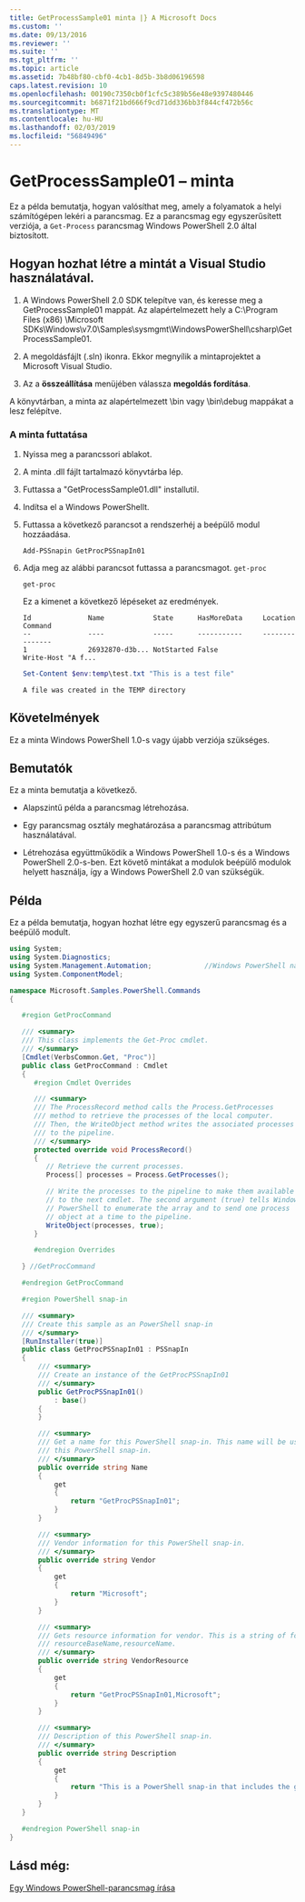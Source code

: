 ```yaml
---
title: GetProcessSample01 minta |} A Microsoft Docs
ms.custom: ''
ms.date: 09/13/2016
ms.reviewer: ''
ms.suite: ''
ms.tgt_pltfrm: ''
ms.topic: article
ms.assetid: 7b48bf80-cbf0-4cb1-8d5b-3b8d06196598
caps.latest.revision: 10
ms.openlocfilehash: 00190c7350cb0f1cfc5c389b56e48e9397480446
ms.sourcegitcommit: b6871f21bd666f9cd71dd336bb3f844cf472b56c
ms.translationtype: MT
ms.contentlocale: hu-HU
ms.lasthandoff: 02/03/2019
ms.locfileid: "56849496"
---
```

# <a name="getprocesssample01-sample"></a>GetProcessSample01 – minta

Ez a példa bemutatja, hogyan valósíthat meg, amely a folyamatok a helyi számítógépen lekéri a parancsmag. Ez a parancsmag egy egyszerűsített verziója, a `Get-Process` parancsmag Windows PowerShell 2.0 által biztosított.

## <a name="how-to-build-the-sample-by-using-visual-studio"></a>Hogyan hozhat létre a mintát a Visual Studio használatával.

1. A Windows PowerShell 2.0 SDK telepítve van, és keresse meg a GetProcessSample01 mappát. Az alapértelmezett hely a C:\Program Files (x86) \Microsoft SDKs\Windows\v7.0\Samples\sysmgmt\WindowsPowerShell\csharp\GetProcessSample01.

2. A megoldásfájlt (.sln) ikonra. Ekkor megnyílik a mintaprojektet a Microsoft Visual Studio.

3. Az a **összeállítása** menüjében válassza **megoldás fordítása**.

  A könyvtárban, a minta az alapértelmezett \bin vagy \bin\debug mappákat a lesz felépítve.

### <a name="how-to-run-the-sample"></a>A minta futtatása

1. Nyissa meg a parancssori ablakot.

2. A minta .dll fájlt tartalmazó könyvtárba lép.

3. Futtassa a "GetProcessSample01.dll" installutil.

4. Indítsa el a Windows PowerShellt.

5. Futtassa a következő parancsot a rendszerhéj a beépülő modul hozzáadása.

   `Add-PSSnapin GetProcPSSnapIn01`

6. Adja meg az alábbi parancsot futtassa a parancsmagot. `get-proc`

   `get-proc`

   Ez a kimenet a következő lépéseket az eredmények.

   ```output
   Id              Name            State      HasMoreData     Location             Command
   --              ----            -----      -----------     --------             -------
   1               26932870-d3b... NotStarted False                                 Write-Host "A f...

   ```

   ```powershell
   Set-Content $env:temp\test.txt "This is a test file"
   ```

   ```output
   A file was created in the TEMP directory
   ```

## <a name="requirements"></a>Követelmények

Ez a minta Windows PowerShell 1.0-s vagy újabb verziója szükséges.

## <a name="demonstrates"></a>Bemutatók

Ez a minta bemutatja a következő.

- Alapszintű példa a parancsmag létrehozása.

- Egy parancsmag osztály meghatározása a parancsmag attribútum használatával.

- Létrehozása együttműködik a Windows PowerShell 1.0-s és a Windows PowerShell 2.0-s-ben. Ezt követő mintákat a modulok beépülő modulok helyett használja, így a Windows PowerShell 2.0 van szükségük.

## <a name="example"></a>Példa

Ez a példa bemutatja, hogyan hozhat létre egy egyszerű parancsmag és a beépülő modult.

```csharp
using System;
using System.Diagnostics;
using System.Management.Automation;             //Windows PowerShell namespace
using System.ComponentModel;

namespace Microsoft.Samples.PowerShell.Commands
{

   #region GetProcCommand

   /// <summary>
   /// This class implements the Get-Proc cmdlet.
   /// </summary>
   [Cmdlet(VerbsCommon.Get, "Proc")]
   public class GetProcCommand : Cmdlet
   {
      #region Cmdlet Overrides

      /// <summary>
      /// The ProcessRecord method calls the Process.GetProcesses
      /// method to retrieve the processes of the local computer.
      /// Then, the WriteObject method writes the associated processes
      /// to the pipeline.
      /// </summary>
      protected override void ProcessRecord()
      {
         // Retrieve the current processes.
         Process[] processes = Process.GetProcesses();

         // Write the processes to the pipeline to make them available
         // to the next cmdlet. The second argument (true) tells Windows
         // PowerShell to enumerate the array and to send one process
         // object at a time to the pipeline.
         WriteObject(processes, true);
      }

      #endregion Overrides

   } //GetProcCommand

   #endregion GetProcCommand

   #region PowerShell snap-in

   /// <summary>
   /// Create this sample as an PowerShell snap-in
   /// </summary>
   [RunInstaller(true)]
   public class GetProcPSSnapIn01 : PSSnapIn
   {
       /// <summary>
       /// Create an instance of the GetProcPSSnapIn01
       /// </summary>
       public GetProcPSSnapIn01()
           : base()
       {
       }

       /// <summary>
       /// Get a name for this PowerShell snap-in. This name will be used in registering
       /// this PowerShell snap-in.
       /// </summary>
       public override string Name
       {
           get
           {
               return "GetProcPSSnapIn01";
           }
       }

       /// <summary>
       /// Vendor information for this PowerShell snap-in.
       /// </summary>
       public override string Vendor
       {
           get
           {
               return "Microsoft";
           }
       }

       /// <summary>
       /// Gets resource information for vendor. This is a string of format:
       /// resourceBaseName,resourceName.
       /// </summary>
       public override string VendorResource
       {
           get
           {
               return "GetProcPSSnapIn01,Microsoft";
           }
       }

       /// <summary>
       /// Description of this PowerShell snap-in.
       /// </summary>
       public override string Description
       {
           get
           {
               return "This is a PowerShell snap-in that includes the get-proc cmdlet.";
           }
       }
   }

   #endregion PowerShell snap-in
}
```

## <a name="see-also"></a>Lásd még:

[Egy Windows PowerShell-parancsmag írása](./writing-a-windows-powershell-cmdlet.md)